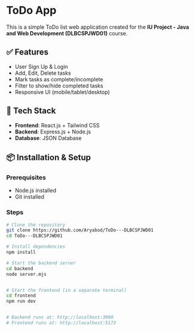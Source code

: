 # ToDo App

This is a simple ToDo list web application created for the **IU Project - Java and Web Development (DLBCSPJWD01)** course.

## ✅ Features

- User Sign Up & Login 
- Add, Edit, Delete tasks
- Mark tasks as complete/incomplete
- Filter to show/hide completed tasks
- Responsive UI (mobile/tablet/desktop)

## 🧰 Tech Stack

- **Frontend**: React.js + Tailwind CSS 
- **Backend**: Express.js + Node.js
- **Database**: JSON Database

## 📦 Installation & Setup

### Prerequisites

- Node.js installed
- Git installed

### Steps

```bash
# Clone the repository
git clone https://github.com/Aryabod/ToDo---DLBCSPJWD01
cd ToDo---DLBCSPJWD01

# Install dependencies
npm install

# Start the backend server
cd backend
node server.mjs


# Start the frontend (in a separate terminal)
cd frontend
npm run dev


# Backend runs at: http://localhost:3000
# Frontend runs at: http://localhost:5173